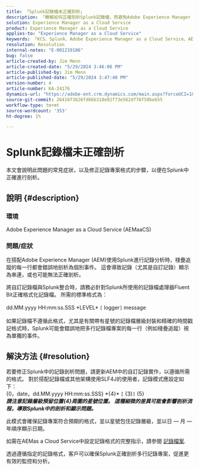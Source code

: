 ```yaml
---
title: 「Splunk記錄檔未正確剖析」
description: 「瞭解如何正確剖析Splunk記錄檔，而避免Adobe Experience Manager as a Cloud Service中的自訂記錄檔格式不正確。」
solution: Experience Manager as a Cloud Service
product: Experience Manager as a Cloud Service
applies-to: "Experience Manager as a Cloud Service"
keywords: 「KCS、Splunk、Adobe Experience Manager as a Cloud Service、AEMaaCS、記錄剖析、多行記錄、Fluent位元、記錄格式、棧疊追蹤、記錄設定」
resolution: Resolution
internal-notes: "E-001219186"
bug: false
article-created-by: Jim Menn
article-created-date: "5/29/2024 3:46:06 PM"
article-published-by: Jim Menn
article-published-date: "5/29/2024 3:47:40 PM"
version-number: 4
article-number: KA-24176
dynamics-url: "https://adobe-ent.crm.dynamics.com/main.aspx?forceUCI=1&pagetype=entityrecord&etn=knowledgearticle&id=b87d6c8d-d21d-ef11-840b-6045bd006268"
source-git-commit: 26416f3626fd66b318e92f73e562df76f58beb55
workflow-type: tm+mt
source-wordcount: '353'
ht-degree: 1%

---
```


# Splunk記錄檔未正確剖析


本文會說明此問題的常見症狀，以及修正記錄專案格式的步驟，以便在Splunk中正確進行剖析。

## 說明 {#description}


### <b>環境</b>

Adobe Experience Manager as a Cloud Service (AEMaaCS)



### <b>問題/症狀</b>

在搭配Adobe Experience Manager (AEM)使用Splunk進行記錄分析時，棧疊追蹤的每一行都會錯誤地剖析為個別事件。 這會導致記錄（尤其是自訂記錄）顯示為串連，或也可能無法正確剖析。

將自訂記錄檔與Splunk整合時，請務必針對Splunk所使用的記錄檔處理器Fluent Bit正確格式化記錄檔。 所需的標準格式為：
<br><br>dd.MM.yyyy HH:mm:ss.SSS \*LEVEL\* `[` logger`]`  message<br><br>
如果記錄檔不遵循此格式，尤其是有關帶有星號的記錄檔層級封裝和精確的時間戳記格式時，Splunk可能會錯誤地把多行記錄檔專案的每一行（例如棧疊追蹤）視為單獨的事件。


## 解決方法 {#resolution}


若要修正Splunk中的記錄剖析問題，請更新AEM中的自訂記錄實作，以遵循所需的格式。 對於搭配記錄檔或其他架構使用SLF4J的使用者，記錄模式應設定如下：
<br>{0，date，dd.MM.yyyy HH:mm:ss.SSS} \*{4}\* `[` {3}`]`  {5}<br>
<b>*請注意記錄層級預留位置{4}周圍的星號位置。 這種細微的差異可能會影響剖析流程，導致Splunk中的剖析和顯示問題。</b>*

此模式會確保記錄專案符合預期的格式，並以星號包住記錄層級，並以日 — 月 — 年順序顯示日期。

如需在AEMas a Cloud Service中設定記錄格式的完整指示，請參閱 [記錄檔案](https://experienceleague.adobe.com/docs/experience-manager-cloud-service/content/implementing/developing/logging.html?lang=en).

透過遵循指定的記錄格式，客戶可以確保Splunk正確剖析多行記錄專案，促進更有效的監控和分析。
